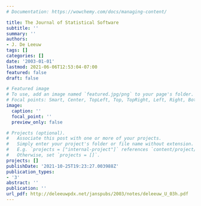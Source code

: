 ```yaml
---
# Documentation: https://wowchemy.com/docs/managing-content/

title: The Journal of Statistical Software
subtitle: ''
summary: ''
authors:
- J. De Leeuw
tags: []
categories: []
date: '2003-01-01'
lastmod: 2021-06-06T12:53:04-07:00
featured: false
draft: false

# Featured image
# To use, add an image named `featured.jpg/png` to your page's folder.
# Focal points: Smart, Center, TopLeft, Top, TopRight, Left, Right, BottomLeft, Bottom, BottomRight.
image:
  caption: ''
  focal_point: ''
  preview_only: false

# Projects (optional).
#   Associate this post with one or more of your projects.
#   Simply enter your project's folder or file name without extension.
#   E.g. `projects = ["internal-project"]` references `content/project/deep-learning/index.md`.
#   Otherwise, set `projects = []`.
projects: []
publishDate: '2021-10-25T19:23:27.003988Z'
publication_types:
- '3'
abstract: ''
publication: ''
url_pdf: http://deleeuwpdx.net/janspubs/2003/notes/deleeuw_U_03h.pdf
---
```


